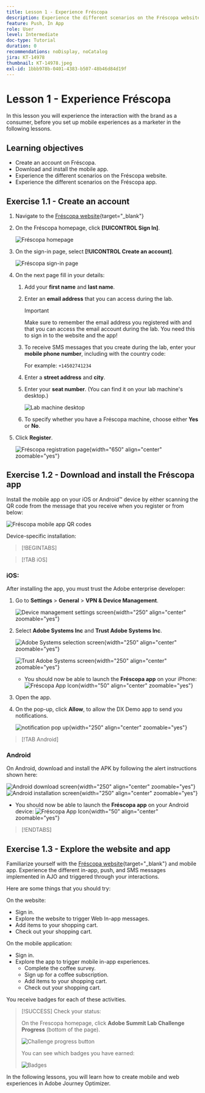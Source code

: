 ```yaml
---
title: Lesson 1 - Experience Fréscopa
description: Experience the different scenarios on the Fréscopa website.
feature: Push, In App
role: User
level: Intermediate
doc-type: Tutorial
duration: 0
recommendations: noDisplay, noCatalog
jira: KT-14978
thumbnail: KT-14978.jpeg
exl-id: 1bbb978b-0401-4383-b507-48b46d84d19f
---
```

# Lesson 1 - Experience Fréscopa

In this lesson you will experience the interaction with the brand as a consumer, before you set up mobile experiences as a marketer in the following lessons.

## Learning objectives

* Create an account on Fréscopa.
* Download and install the mobile app.
* Experience the different scenarios on the Fréscopa website.
* Experience the different scenarios on the Fréscopa app.

## Exercise 1.1 - Create an account 

1. Navigate to the [Fréscopa website](https://dsn.adobe.com/p/adobe-summit-2024?token=eyJhbGciOiJIUzI1NiIsInR5cCI6IkpXVCJ9.eyJpZCI6ImFub255bW91cyIsImVtYWlsIjoiYW5vbnltb3VzQGFkb2JlLmNvbSIsImlzc3VlciI6InNoYXJlZC1saW5rIiwiYXJnb24iOnsiYWNjZXNzIjoicmVhZC1wcm9qZWN0IiwicHJvamVjdElkIjoiYWRvYmUtc3VtbWl0LTIwMjQifSwiaWF0IjoxNzEwNTI0MTIwLCJleHAiOjE3MTIzMzg1MjB9.q2uGVst6HjJw8SCWl-3pViNzepkdGnNCvGqZnbbkTsY){target="_blank"}  

1. On the Fréscopa homepage, click **[!UICONTROL Sign In]**.
   
   ![Fréscopa homepage](/help/summit-lab-2024/l820-lab-workbook/assets/1-1-1-frescopa-homepage.png "Fréscopa homepage")

1. On the sign-in page, select **[!UICONTROL Create an account]**.
 
    ![Fréscopa sign-in page](/help/summit-lab-2024/l820-lab-workbook/assets/1-1-2-frescopa-sign-in-page.png "Fréscopa sign-in")

1. On the next page fill in your details:
   
   1. Add your **first name** and **last name**.
   
   1. Enter an **email address** that you can access during the lab.

         >[!IMPORTANT]
         > Make sure to remember the email address you registered with and that you can access the email account during the lab. You need this to sign in to the website and the app!

   1. To receive SMS messages that you create during the lab, enter your **mobile phone number**, including with the country code: 
    
         For example: `+14502741234`
   
   1. Enter a **street address** and **city**.
   
   1. Enter your **seat number**. (You can find it on your lab machine's desktop.)
            
         ![Lab machine desktop](/help/summit-lab-2024/l820-lab-workbook/assets/locate-seat-number.png)
    
   1. To specify whether you have a Fréscopa machine, choose either **Yes** or **No**.
   
1. Click **Register**.
   
    ![Fréscopa registration page](/help/summit-lab-2024/l820-lab-workbook/assets/1-1-3-frescopa-registration-page.png){width="650" align="center" zoomable="yes"}

## Exercise 1.2 - Download and install the Fréscopa app

Install the mobile app on your iOS or Android&trade; device by either scanning the QR code from the message that you receive when you register or from below:

![Fréscopa mobile app QR codes](/help/summit-lab-2024/l820-lab-workbook/assets/1-2-1-qr-codes.png "Fréscopa mobile app QR codes")

Device-specific installation:

>[!BEGINTABS] 

>[!TAB iOS]

### iOS:

After installing the app, you must trust the Adobe enterprise developer:

1. Go to **Settings** > **General** > **VPN & Device Management**. 

    ![Device management settings screen](/help/summit-lab-2024/l820-lab-workbook/assets/1-2-2-device-management-screen.PNG "Device management settings screen"){width="250" align="center" zoomable="yes"}

1. Select **Adobe Systems Inc** and **Trust Adobe Systems Inc**.

    ![Adobe Systems selection screen](/help/summit-lab-2024/l820-lab-workbook/assets/1-2-3-adobe-systems.PNG "Adobe Systems selection screen"){width="250" align="center" zoomable="yes"}
    <br>

    ![Trust Adobe Systems screen](/help/summit-lab-2024/l820-lab-workbook/assets/1-2-4-trust-adobe.PNG){width="250" align="center" zoomable="yes"}

   * You should now be able to launch the **Fréscopa app** on your iPhone: ![Fréscopa App Icon](/help/summit-lab-2024/l820-lab-workbook/assets/1-2-app-icon.png){width="50" align="center" zoomable="yes"}


1. Open the app.

1. On the pop-up, click **Allow**, to allow the DX Demo app to send you notifications.

     ![notification pop up](/help/summit-lab-2024/l820-lab-workbook/assets/1-2-allow-notifications.png){width="250" align="center" zoomable="yes"}

>[!TAB Android]

### Android

On Android, download and install the APK by following the alert instructions shown here:

![Android download screen](/help/summit-lab-2024/l820-lab-workbook/assets/1-2-5-android-download.jpg "Android download screen"){width="250" align="center" zoomable="yes"}
<br>
![Android installation screen](/help/summit-lab-2024/l820-lab-workbook/assets/1-2-6-android-installation.jpg){width="250" align="center" zoomable="yes"}

* You should now be able to launch the **Fréscopa app** on your Android device: ![Fréscopa App Icon](/help/summit-lab-2024/l820-lab-workbook/assets/1-2-app-icon.png){width="50" align="center" zoomable="yes"}

>[!ENDTABS]

## Exercise 1.3 - Explore the website and app

Familiarize yourself with the [Fréscopa website](https://dsn.adobe.com/p/adobe-summit-2024?token=eyJhbGciOiJIUzI1NiIsInR5cCI6IkpXVCJ9.eyJpZCI6ImFub255bW91cyIsImVtYWlsIjoiYW5vbnltb3VzQGFkb2JlLmNvbSIsImlzc3VlciI6InNoYXJlZC1saW5rIiwiYXJnb24iOnsiYWNjZXNzIjoicmVhZC1wcm9qZWN0IiwicHJvamVjdElkIjoiYWRvYmUtc3VtbWl0LTIwMjQifSwiaWF0IjoxNzEwNTI0MTIwLCJleHAiOjE3MTIzMzg1MjB9.q2uGVst6HjJw8SCWl-3pViNzepkdGnNCvGqZnbbkTsY){target="_blank"}  and mobile app. Experience the different in-app, push, and SMS messages implemented in AJO and triggered through your interactions.

Here are some things that you should try:

On the website:

* Sign in.
* Explore the website to trigger Web In-app messages.
* Add items to your shopping cart.
* Check out your shopping cart.

On the mobile application:

* Sign in.
* Explore the app to trigger mobile in-app experiences.
  * Complete the coffee survey.
  * Sign up for a coffee subscription.
  * Add items to your shopping cart.
  * Check out your shopping cart.
 
You receive badges for each of these activities.

>[!SUCCESS]
>Check your status: 
>
>On the Frescopa homepage, click **Adobe Summit Lab Challenge Progress** (bottom of the page).
> 
>  ![Challenge progress button](/help/summit-lab-2024/l820-lab-workbook/assets/1-3-challenge-progress-button.png)
>
> You can see which badges you have earned:
> 
> ![Badges](/help/summit-lab-2024/l820-lab-workbook/assets/1-3-badges.png)

In the following lessons, you will learn how to create mobile and web experiences in Adobe Journey Optimizer.

[def]: /help/summit-lab-2024/l820-lab-workbook/assets/1-2-4-trust-adobe.PNG
